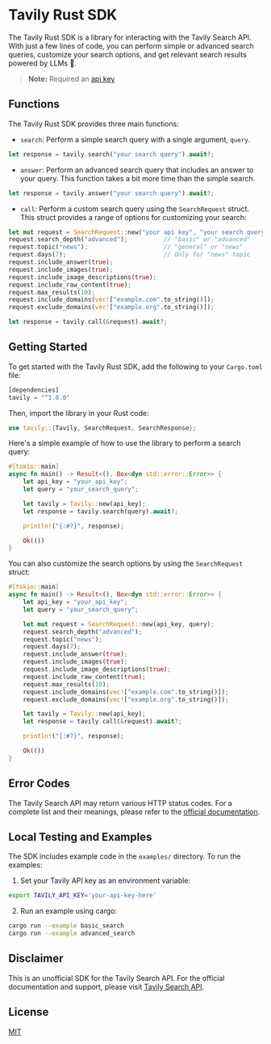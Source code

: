 # Tavily Rust SDK

The Tavily Rust SDK is a library for interacting with the Tavily Search API.
With just a few lines of code, you can perform simple or advanced search
queries, customize your search options, and get relevant search results powered
by LLMs 🚀.

> **Note:** Required an [api key](https://app.tavily.com/home)

## Functions

The Tavily Rust SDK provides three main functions:

- `search`: Perform a simple search query with a single argument, `query`.

```rust
let response = tavily.search("your search query").await?;
```

- `answer`: Perform an advanced search query that includes an answer to your
  query. This function takes a bit more time than the simple search.

```rust
let response = tavily.answer("your search query").await?;
```

- `call`: Perform a custom search query using the `SearchRequest` struct. This
  struct provides a range of options for customizing your search:

```rust
let mut request = SearchRequest::new("your api key", "your search query");
request.search_depth("advanced");          // "basic" or "advanced"
request.topic("news");                     // "general" or "news"
request.days(7);                           // Only for "news" topic
request.include_answer(true);
request.include_images(true);
request.include_image_descriptions(true);
request.include_raw_content(true);
request.max_results(10);
request.include_domains(vec!["example.com".to_string()]);
request.exclude_domains(vec!["example.org".to_string()]);

let response = tavily.call(&request).await?;
```

## Getting Started

To get started with the Tavily Rust SDK, add the following to your `Cargo.toml`
file:

```rust
[dependencies]
tavily = "^1.0.0"
```

Then, import the library in your Rust code:

```rust
use tavily::{Tavily, SearchRequest, SearchResponse};
```

Here's a simple example of how to use the library to perform a search query:

```rust
#[tokio::main]
async fn main() -> Result<(), Box<dyn std::error::Error>> {
    let api_key = "your_api_key";
    let query = "your_search_query";

    let tavily = Tavily::new(api_key);
    let response = tavily.search(query).await?;

    println!("{:#?}", response);

    Ok(())
}
```

You can also customize the search options by using the `SearchRequest` struct:

```rust
#[tokio::main]
async fn main() -> Result<(), Box<dyn std::error::Error>> {
    let api_key = "your_api_key";
    let query = "your_search_query";

    let mut request = SearchRequest::new(api_key, query);
    request.search_depth("advanced");
    request.topic("news");
    request.days(7);
    request.include_answer(true);
    request.include_images(true);
    request.include_image_descriptions(true);
    request.include_raw_content(true);
    request.max_results(10);
    request.include_domains(vec!["example.com".to_string()]);
    request.exclude_domains(vec!["example.org".to_string()]);

    let tavily = Tavily::new(api_key);
    let response = tavily.call(&request).await?;

    println!("{:#?}", response);

    Ok(())
}
```

## Error Codes

The Tavily Search API may return various HTTP status codes. For a complete list
and their meanings, please refer to the
[official documentation](https://docs.tavily.com/docs/tavily-api/rest_api#error-codes).

## Local Testing and Examples

The SDK includes example code in the `examples/` directory. To run the examples:

1. Set your Tavily API key as an environment variable:

```bash
export TAVILY_API_KEY='your-api-key-here'
```

2. Run an example using cargo:

```bash
cargo run --example basic_search
cargo run --example advanced_search
```

## Disclaimer

This is an unofficial SDK for the Tavily Search API. For the official
documentation and support, please visit [Tavily Search API](https://tavily.com).

## License

[MIT](./LICENSE)
